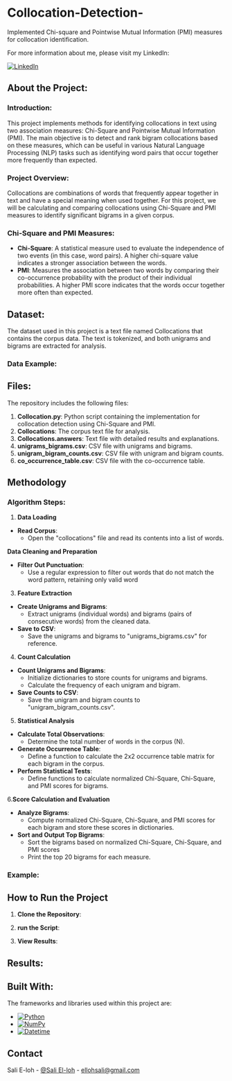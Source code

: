 # Collocation-Detection-
Implemented Chi-square and Pointwise Mutual Information (PMI) measures for collocation identification.

For more information about me, please visit my LinkedIn:

[![LinkedIn][LinkedIn.js]][LinkedIn-url]

<!-- ABOUT THE PROJECT -->

## About the Project:

### Introduction:

This project implements methods for identifying collocations in text using two association measures: Chi-Square and Pointwise Mutual Information (PMI). The main objective is to detect and rank bigram collocations based on these measures, which can be useful in various Natural Language Processing (NLP) tasks such as identifying word pairs that occur together more frequently than expected.

### Project Overview:

Collocations are combinations of words that frequently appear together in text and have a special meaning when used together. For this project, we will be calculating and comparing collocations using Chi-Square and PMI measures to identify significant bigrams in a given corpus.


### Chi-Square and PMI Measures:
* **Chi-Square**: A statistical measure used to evaluate the independence of two events (in this case, word pairs). A higher chi-square value indicates a stronger association between the words.
* **PMI**: Measures the association between two words by comparing their co-occurrence probability with the product of their individual probabilities. A higher PMI score indicates that the words occur together more often than expected.


<!-- Dataset -->

##  Dataset:

The dataset used in this project is a text file named Collocations that contains the corpus data. The text is tokenized, and both unigrams and bigrams are extracted for analysis.


### Data Example:


## Files:

The repository includes the following files:

1. **Collocation.py**: Python script containing the implementation for collocation detection using Chi-Square and PMI.
2. **Collocations**: The corpus text file for analysis.
3. **Collocations.answers**: Text file with detailed results and explanations.
4. **unigrams_bigrams.csv**: CSV file with unigrams and bigrams.
5. **unigram_bigram_counts.csv**: CSV file with unigram and bigram counts.
6. **co_occurrence_table.csv**: CSV file with the co-occurrence table.

<!-- METHODOLOGY -->

## Methodology

### Algorithm Steps:

1. **Data Loading**
  - **Read Corpus**:
    - Open the "collocations" file and read its contents into a list of words.
  
 **Data Cleaning and Preparation**
   - **Filter Out Punctuation**:
     - Use a regular expression to filter out words that do not match the word pattern, retaining only valid word
  
3. **Feature Extraction**
  - **Create Unigrams and Bigrams**:
    - Extract unigrams (individual words) and bigrams (pairs of consecutive words) from the cleaned data.
  - **Save to CSV**:
    - Save the unigrams and bigrams to "unigrams_bigrams.csv" for reference.

4. **Count Calculation**
  - **Count Unigrams and Bigrams**:
    - Initialize dictionaries to store counts for unigrams and bigrams.
    - Calculate the frequency of each unigram and bigram.
  - **Save Counts to CSV**:
    - Save the unigram and bigram counts to "unigram_bigram_counts.csv".

5. **Statistical Analysis**

  - **Calculate Total Observations**:
    - Determine the total number of words in the corpus (N).
  - **Generate Occurrence Table**:
    - Define a function to calculate the 2x2 occurrence table matrix for each bigram in the corpus.
  - **Perform Statistical Tests**:
    - Define functions to calculate normalized Chi-Square, Chi-Square, and PMI scores for bigrams.

6.**Score Calculation and Evaluation**
  - **Analyze Bigrams**:
    - Compute normalized Chi-Square, Chi-Square, and PMI scores for each bigram and store these scores in dictionaries.
  - **Sort and Output Top Bigrams**:
    - Sort the bigrams based on normalized Chi-Square, Chi-Square, and PMI scores
    - Print the top 20 bigrams for each measure.


### Example:
   
<!-- Results -->
## How to Run the Project

1. **Clone the Repository**:

    
2. **run the Script**:
 

3. **View Results**:


<!-- Results -->

## Results:


<!-- Built With -->

## Built With:

The frameworks and libraries used within this project are:

* [![Python][Python.js]][Python-url]
* [![NumPy][NumPy.js]][NumPy-url]
* [![Datetime][Datetime.js]][Datetime-url]


<!-- CONTACT -->

## Contact

Sali E-loh - [@Sali El-loh](https://www.linkedin.com/in/salielloh12/) - ellohsali@gmail.com


<!-- MARKDOWN LINKS & IMAGES -->
<!-- https://www.markdownguide.org/basic-syntax/#reference-style-links -->
[LinkedIn.js]: https://img.shields.io/badge/LinkedIn-0077B5?style=for-the-badge&logo=linkedin&logoColor=white
[LinkedIn-url]: https://www.linkedin.com/in/salielloh12/

[Python.js]: https://img.shields.io/badge/Python-3776AB?style=for-the-badge&logo=python&logoColor=white
[Python-url]: https://www.python.org/

[NumPy.js]: https://img.shields.io/badge/NumPy-013243?style=for-the-badge&logo=numpy&logoColor=white
[NumPy-url]: https://numpy.org/

[Datetime.js]: https://img.shields.io/badge/Datetime-44a833?style=for-the-badge
[Datetime-url]: https://docs.python.org/3/library/datetime.html




